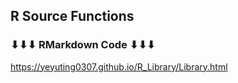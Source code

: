 ## R Source Functions

### ⬇︎⬇︎⬇︎ RMarkdown Code ⬇︎⬇︎⬇︎
https://yeyuting0307.github.io/R_Library/Library.html

